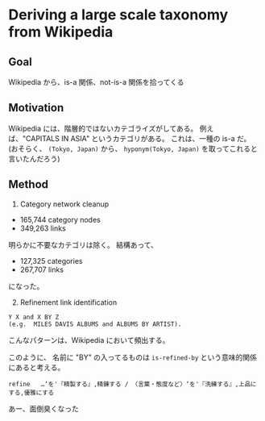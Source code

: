 # Deriving a large scale taxonomy from Wikipedia

## Goal

Wikipedia から、is-a 関係、not-is-a 関係を拾ってくる

## Motivation

Wikipedia には、階層的ではないカテゴライズがしてある。
例えば、"CAPITALS IN ASIA" というカテゴリがある。
これは、一種の is-a だ。
(おそらく、
`(Tokyo, Japan)`
から、
`hyponym(Tokyo, Japan)`
を取ってこれると言いたんだろう)

## Method

1. Category network cleanup

- 165,744 category nodes
- 349,263 links

明らかに不要なカテゴリは除く。
結構あって、

- 127,325 categories
- 267,707 links

になった。

2. Refinement link identification

```
Y X and X BY Z
(e.g.  MILES DAVIS ALBUMS and ALBUMS BY ARTIST).
```

こんなパターンは、Wikipedia において頻出する。

このように、
名前に "BY" の入ってるものは
`is-refined-by`
という意味的関係にあると考える。

```
refine   …‘を'『精製する』,精錬する / 〈言葉・態度など〉‘を'『洗練する』,上品にする,優雅にする
```

あー、面倒臭くなった
